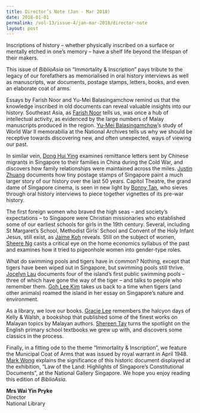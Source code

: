 ```yaml
---
title: Director’s Note (Jan - Mar 2018)
date: 2018-01-01
permalink: /vol-13/issue-4/jan-mar-2018/director-note
layout: post
---
```

Inscriptions of history – whether physically inscribed on a surface or mentally etched in one’s memory – have a shelf life beyond the lifespan of their makers.

This issue of *BiblioAsia* on “Immortality & Inscription” pays tribute to the legacy of our forefathers as memorialised in oral history interviews as well as manuscripts, war documents, postage stamps, letters, books, and even an elaborate coat of arms.

Essays by Farish Noor and Yu-Mei Balasingamchow remind us that the knowledge inscribed in old documents can reveal valuable insights into our history. Southeast Asia, as [Farish Noor](/vol-13/issue-4/jan-mar-2018/manuscripts-from-past) tells us, was once a hub of intellectual activity, as evidenced by the large numbers of Malay manuscripts produced in the region. [Yu-Mei Balasingamchow](/vol-13/issue-4/jan-mar-2018/stories-they-tell)’s study of World War II memorabilia at the National Archives tells us why we should be receptive towards discovering new, and often unexpected, ways of viewing our past.

In similar vein, [Dong Hui Ying](/vol-13/issue-4/jan-mar-2018/warmtidingsincoldwar) examines remittance letters sent by Chinese migrants in Singapore to their families in China during the Cold War, and discovers how family relationships were maintained across the miles. [Justin Zhuang](/vol-13/issue-4/jan-mar-2018/stamping-history) documents how tiny postage stamps of Singapore paint a much larger story of our history over the last 50 years. Capitol Theatre, the grand dame of Singapore cinema, is seen in new light by [Bonny Tan](/vol-13/issue-4/jan-mar-2018/living-up-at-capitol), who sieves through oral history interviews to piece together vignettes of its pre-war history.

The first foreign women who braved the high seas – and society’s expectations – to Singapore were Christian missionaries who established some of our earliest schools for girls in the 19th century. Several, including St Margaret’s School, Methodist Girls’ School and Convent of the Holy Infant Jesus, still exist, as [Jaime Koh](/vol-13/issue-4/jan-mar-2018/women-on-a-mission) reveals. Still on the subject of women, [Sheere Ng](/vol-13/issue-4/jan-mar-2018/ideal-sgporean-female) casts a critical eye on the home economics syllabus of the past and examines how it tried to pigeonhole women into gender-type roles.

What do swimming pools and tigers have in common? Nothing, except that tigers have been wiped out in Singapore, but swimming pools still thrive. [Jocelyn Lau](/vol-13/issue-4/jan-mar-2018/memory-laps) documents four of the island’s first public swimming pools – three of which have gone the way of the tiger – and talks to people who remember them. [Goh Lee Kim](/vol-13/issue-4/jan-mar-2018/whentigersusedtoroam) takes us back to a time when tigers (and other animals) roamed the island in her essay on Singapore’s nature and environment.

As a library, we love our books. [Gracie Lee](/vol-13/issue-4/jan-mar-2018/kelly-and-walsh) remembers the halcyon days of Kelly & Walsh, a bookshop that published some of the finest works on Malayan topics by Malayan authors. [Shereen Tay](/vol-13/issue-4/jan-mar-2018/textbooks-we-remember) turns the spotlight on the English primary school textbooks we grew up with, and discovers some classics in the process.

Finally, in a fitting ode to the theme “Immortality & Inscription”, we feature the Municipal Coat of Arms that was issued by royal warrant in April 1948. [Mark Wong](/vol-13/issue-4/jan-mar-2018/maysingaporeflourish) explains the significance of this historic document displayed at the exhibition, “Law of the Land: Highlights of Singapore’s Constitutional Documents”, at the National Gallery Singapore. We hope you enjoy reading this edition of *BiblioAsia*.

<b>Mrs Wai Yin Pryke</b><br>
Director<br>
National Library